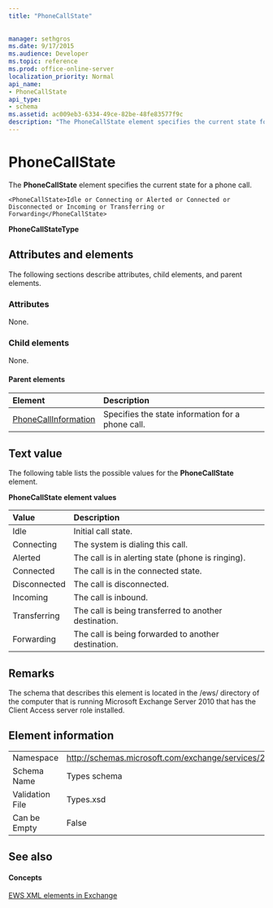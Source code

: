 ```yaml
---
title: "PhoneCallState"
 
 
manager: sethgros
ms.date: 9/17/2015
ms.audience: Developer
ms.topic: reference
ms.prod: office-online-server
localization_priority: Normal
api_name:
- PhoneCallState
api_type:
- schema
ms.assetid: ac009eb3-6334-49ce-82be-48fe83577f9c
description: "The PhoneCallState element specifies the current state for a phone call."
---
```


# PhoneCallState

The **PhoneCallState** element specifies the current state for a phone call. 
  
```
<PhoneCallState>Idle or Connecting or Alerted or Connected or Disconnected or Incoming or Transferring or Forwarding</PhoneCallState>
```

 **PhoneCallStateType**
## Attributes and elements

The following sections describe attributes, child elements, and parent elements.
  
### Attributes

None.
  
### Child elements

None.
  
#### Parent elements

|**Element**|**Description**|
|:-----|:-----|
|[PhoneCallInformation](phonecallinformation.md) <br/> |Specifies the state information for a phone call.  <br/> |
   
## Text value

The following table lists the possible values for the **PhoneCallState** element. 
  
**PhoneCallState element values**

|**Value**|**Description**|
|:-----|:-----|
|Idle  <br/> |Initial call state.  <br/> |
|Connecting  <br/> |The system is dialing this call.  <br/> |
|Alerted  <br/> |The call is in alerting state (phone is ringing).  <br/> |
|Connected  <br/> |The call is in the connected state.  <br/> |
|Disconnected  <br/> |The call is disconnected.  <br/> |
|Incoming  <br/> |The call is inbound.  <br/> |
|Transferring  <br/> |The call is being transferred to another destination.  <br/> |
|Forwarding  <br/> |The call is being forwarded to another destination.  <br/> |
   
## Remarks

The schema that describes this element is located in the /ews/ directory of the computer that is running Microsoft Exchange Server 2010 that has the Client Access server role installed.
  
## Element information

|||
|:-----|:-----|
|Namespace  <br/> |http://schemas.microsoft.com/exchange/services/2006/types  <br/> |
|Schema Name  <br/> |Types schema  <br/> |
|Validation File  <br/> |Types.xsd  <br/> |
|Can be Empty  <br/> |False  <br/> |
   
## See also

#### Concepts

[EWS XML elements in Exchange](ews-xml-elements-in-exchange.md)

